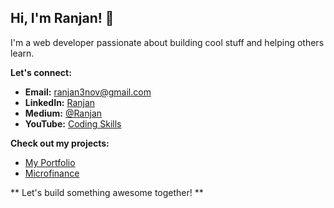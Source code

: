 ## Hi, I'm Ranjan! 👋

I'm a web developer passionate about building cool stuff and helping others learn.

**Let's connect:**

* **Email:** ranjan3nov@gmail.com
* **LinkedIn:** [Ranjan](https://linkedin.com/in/ranjan3nov)
* **Medium:** [@Ranjan](https://medium.com/@ranjan3nov)
* **YouTube:** [Coding Skills](https://www.youtube.com/@codingskils)  

**Check out my projects:**

* [My Portfolio](ranjan3nov.in)
* [Microfinance](demo.microbyz.com)

** Let's build something awesome together! **
